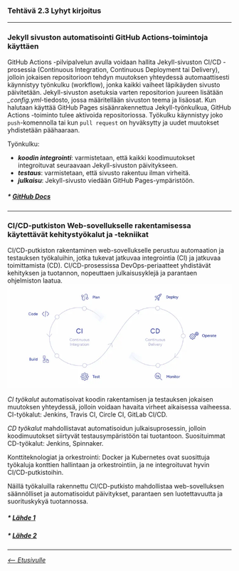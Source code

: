 ### **Tehtävä 2.3 Lyhyt kirjoitus**

<!--TEHTÄVÄ: Kuvaile miten Jekyll sivustoa voisi automatisoida käyttäen GitHub Actions-toimintoja. Vastaa myös millaisilla kehitystyökaluilla ja -tekniikoilla saataisiin CI/CD-putkisto rakennettua web-sovellukselle. Tekstimäärä noin 150 sanaa.
-->

---
### Jekyll sivuston automatisointi GitHub Actions-toimintoja käyttäen

GitHub Actions -pilvipalvelun avulla voidaan hallita Jekyll-sivuston CI/CD -prosessia (Continuous Integration, Continuous Deployment tai Delivery), jolloin jokaisen repositorioon tehdyn muutoksen yhteydessä automaattisesti käynnistyy työnkulku (workflow), jonka kaikki vaiheet läpikäyden sivusto päivitetään.
Jekyll-sivuston asetuksia varten repositorion juureen lisätään *_config.yml*-tiedosto, jossa määritellään sivuston teema ja lisäosat. Kun halutaan käyttää GitHub Pages sisäänrakennettua Jekyll-työnkulkua, GitHub Actions -toiminto tulee aktivoida repositoriossa.
Työkulku käynnistyy joko `push`-komennolla tai kun `pull request` on hyväksytty ja uudet muutokset yhdistetään päähaaraan.

Työnkulku:
- ***koodin integrointi***: varmistetaan, että kaikki koodimuutokset integroituvat seuraavaan Jekyll-sivuston päivitykseen.
- ***testaus***: varmistetaan, että sivusto rakentuu ilman virheitä.
- ***julkaisu***: Jekyll-sivusto viedään GitHub Pages-ympäristöön.

##### * [GitHub Docs](https://docs.github.com/en/pages/setting-up-a-github-pages-site-with-jekyll/about-github-pages-and-jekyll)
---

### CI/CD-putkiston Web-sovellukselle rakentamisessa käytettävät kehitystyökalut ja -tekniikat


CI/CD-putkiston rakentaminen web-sovellukselle perustuu automaation ja testauksen työkaluihin, jotka tukevat jatkuvaa integrointia (CI) ja jatkuvaa toimittamista (CD). CI/CD-prosessissa DevOps-periaatteet yhdistävät kehityksen ja tuotannon, nopeuttaen julkaisusyklejä ja parantaen ohjelmiston laatua.
![CI/CD](./ci_cd.png)


*CI työkalut* automatisoivat koodin rakentamisen ja testauksen jokaisen muutoksen yhteydessä, jolloin voidaan havaita virheet aikaisessa vaiheessa. CI-työkalut: Jenkins, Travis CI, Circle CI, GitLab CI/CD.

*CD työkalut* mahdollistavat automatisoidun julkaisuprosessin, jolloin koodimuutokset siirtyvät testausympäristöön tai tuotantoon. Suosituimmat CD-työkalut: Jenkins, Spinnaker.

Konttiteknologiat ja orkestrointi: Docker ja Kubernetes ovat suosittuja työkaluja konttien hallintaan ja orkestrointiin, ja ne integroituvat hyvin CI/CD-putkistoihin.

Näillä työkaluilla rakennettu CI/CD-putkisto mahdollistaa web-sovelluksen säännölliset ja automatisoidut päivitykset, parantaen sen luotettavuutta ja suorituskykyä tuotannossa.
##### * [Lähde 1](https://gartsolutions.medium.com/building-an-effective-ci-cd-pipeline-a-comprehensive-guide-bb07343973b7)
##### * [Lähde 2](https://thectoclub.com/tools/best-ci-cd-tools/)
---
*[<-- Etusivulle](index.md)*